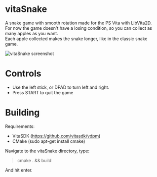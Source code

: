 # vitaSnake
A snake game with smooth rotation made for the PS Vita with LibVita2D.  
For now the game doesn't have a losing condition, so you can collect as many apples as you want.  
Each apple collected makes the snake longer, like in the classic snake game.

![vitaSnake screenshot](https://i.imgur.com/Qr88uv9.jpg)

# Controls
* Use the left stick, or DPAD to turn left and right.
* Press START to quit the game

# Building
Requirements:
* VitaSDK (https://github.com/vitasdk/vdpm)  
* CMake (sudo apt-get install cmake)

Navigate to the vitaSnake directory, type:
> cmake . && build

And hit enter.
